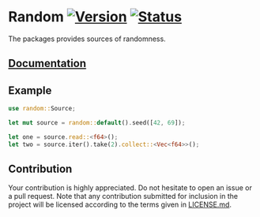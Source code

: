 # Random [![Version][version-img]][version-url] [![Status][status-img]][status-url]

The packages provides sources of randomness.

## [Documentation][doc]

## Example

```rust
use random::Source;

let mut source = random::default().seed([42, 69]);

let one = source.read::<f64>();
let two = source.iter().take(2).collect::<Vec<f64>>();
```

## Contribution

Your contribution is highly appreciated. Do not hesitate to open an issue or a
pull request. Note that any contribution submitted for inclusion in the project
will be licensed according to the terms given in [LICENSE.md](LICENSE.md).

[doc]: https://stainless-steel.github.io/random
[status-img]: https://travis-ci.org/stainless-steel/random.svg?branch=master
[status-url]: https://travis-ci.org/stainless-steel/random
[version-img]: https://img.shields.io/crates/v/random.svg
[version-url]: https://crates.io/crates/random
